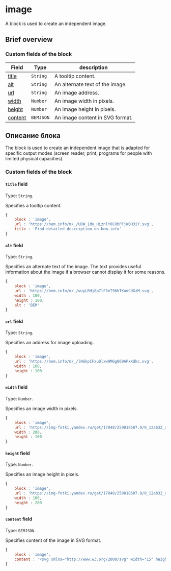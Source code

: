 # image

A block is used to create an independent image.

## Brief overview

### Custom fields of the block

| Field | Type | description |
| ---- | --- | -------- |
| <a href="#title">title</a> | <code>String</code> | A tooltip content. |
| <a href="#alt">alt</a> | <code>String</code> | An alternate text of the image. |
| <a href="#url">url</a> | <code>String</code> | An image address. |
| <a href="#width">width</a> | <code>Number</code> | An image width in pixels. |
| <a href="#height">height</a> | <code>Number</code> | An image height in pixels. |
| <a href="#content">content</a> | <code>BEMJSON</code> | An image content in SVG format. |

## Описание блока

The block is used to create an independent image that is adapted for specific output modes (screen reader, print, programs for people with limited physical capacities).

### Custom fields of the block

<a name="title"></a>
#### `title` field

Type: `String`.

Specifies a tooltip content.

```js
{
    block : 'image',
    url : 'https://bem.info/m/_/UDW_1du_HiznlY0CUbPFjWQH3iY.svg',
    title : 'Find detailed description on bem.info'
}
```

<a name="alt"></a>
#### `alt` field

Type: `String`.

Specifies an alternate text of the image. The text provides useful information about the image if a browser cannot display it for some reasons.

```js
{
    block : 'image',
    url : 'https://bem.info/m/_/wuyLRHj8p7lF3eT96kTKumCdXzM.svg',
    width : 100,
    height : 100,
    alt : 'BEM'
}
```

<a name="url"></a>
#### `url` field

Type: `String`.

Specifies an address for image uploading.

```js
{
    block : 'image',
    url : 'https://bem.info/m/_/lHGkpIFauDlxw9MGg869APxKdkc.svg',
    width : 100,
    height : 100
}
```

<a name="width"></a>

#### `width` field

Type: `Number`.

Specifies an image width in pixels.

```js
{
    block : 'image',
    url : 'https://img-fotki.yandex.ru/get/17848/259818507.0/0_12ab32_a798a820_X5L',
    width : 200,
    height : 100
}
```

<a name="height"></a>

#### `height` field

Type: `Number`.

Specifies an image height in pixels.

```js
{
    block : 'image',
    url : 'https://img-fotki.yandex.ru/get/17848/259818507.0/0_12ab32_a798a820_X5L',
    width : 100,
    height : 200
}
```

<a name="content"></a>

#### `content` field

Type: `BEMJSON`.

Specifies content of the image in SVG format.

```js
{
    block : 'image',
    content : '<svg xmlns="http://www.w3.org/2000/svg" width="15" height="16"><path d="M13.5.5l-8 12L1.7 8l-1 1.6L5.6 15l9.1-13.4z"/></svg>'
}
```

